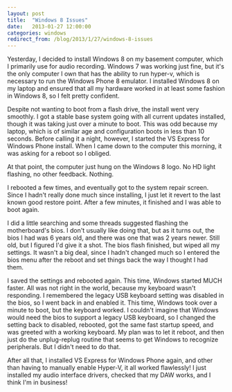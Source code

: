 ```yaml
---
layout: post
title:  "Windows 8 Issues"
date:   2013-01-27 12:00:00
categories: windows
redirect_from: /blog/2013/1/27/windows-8-issues
---
```


Yesterday, I decided to install Windows 8 on my basement computer, which I primarily use for audio recording.  Windows 7 was working just fine, but it's the only computer I own that has the ability to run hyper-v, which is necessary to run the Windows Phone 8 emulator.  I installed Windows 8 on my laptop and ensured that all my hardware worked in at least some fashion in Windows 8, so I felt pretty confident.

Despite not wanting to boot from a flash drive, the install went very smoothly.  I got a stable base system going with all current updates installed, though it was taking just over a minute to boot.  This was odd because my laptop, which is of similar age and configuration  boots in less than 10 seconds.  Before calling it a night, however, I started the VS Express for Windows Phone install.  When I came down to the computer this morning, it was asking for a reboot so I obliged.

At that point, the computer just hung on the Windows 8 logo.  No HD light flashing, no other feedback.  Nothing.

I rebooted a few times, and eventually got to the system repair screen.  Since I hadn't really done much since installing, I just let it revert to the last known good restore point.  After a few minutes, it finished and I was able to boot again.

I did a little searching and some threads suggested flashing the motherboard's bios.  I don't usually like doing that, but as it turns out, the bios I had was 6 years old, and there was one that was 2 years newer.  Still old, but I figured I'd give it a shot.  The bios flash finished, but wiped all my settings.  It wasn't a big deal, since I hadn't changed much so I entered the bios menu after the reboot and set things back the way I thought I had them.

I saved the settings and rebooted again.  This time, Windows started MUCH faster.  All was not right in the world, because my keyboard wasn't responding.  I remembered the legacy USB keyboard setting was disabled in the bios, so I went back in and enabled it.  This time, Windows took over a minute to boot, but the keyboard worked.  I couldn't imagine that Windows would need the bios to support a legacy USB keyboard, so I changed the setting back to disabled, rebooted, got the same fast startup speed, and was greeted with a working keyboard.  My plan was to let it reboot, and then just do the unplug-replug routine that seems to get Windows to recognize peripherals.  But I didn't need to do that.

After all that, I installed VS Express for Windows Phone again, and other than having to manually enable Hyper-V, it all worked flawlessly!  I just installed my audio interface drivers, checked that my DAW works, and I think I'm in business!